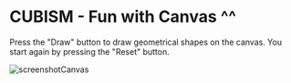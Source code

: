 CUBISM - Fun with Canvas ^^
========================

Press the "Draw" button to draw geometrical shapes on the canvas.
You start again by pressing the "Reset" button.

![screenshotCanvas](https://raw.github.com/Eleonore9/Cubism/master/Cubism.png)
